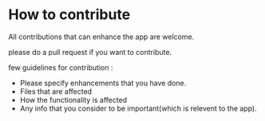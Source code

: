 # How to contribute

All contributions that can enhance the app are welcome.

please do a pull request if you want to contribute.

few guidelines for contribution :

- Please specify enhancements that you have done.
- Files that are affected
- How the functionality is affected
- Any info that you consider to be important(which is relevent to the app).